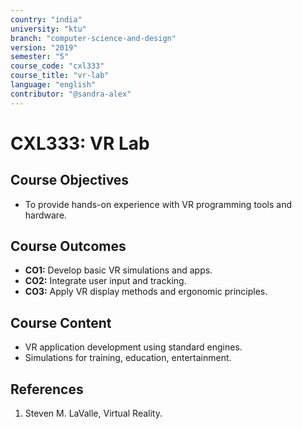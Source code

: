 ```yaml
---
country: "india"
university: "ktu"
branch: "computer-science-and-design"
version: "2019"
semester: "5"
course_code: "cxl333"
course_title: "vr-lab"
language: "english"
contributor: "@sandra-alex"
---
```


# CXL333: VR Lab

## Course Objectives
* To provide hands-on experience with VR programming tools and hardware.

## Course Outcomes
* **CO1:** Develop basic VR simulations and apps.
* **CO2:** Integrate user input and tracking.
* **CO3:** Apply VR display methods and ergonomic principles.

## Course Content

* VR application development using standard engines.
* Simulations for training, education, entertainment.

## References
1. Steven M. LaValle, Virtual Reality.
